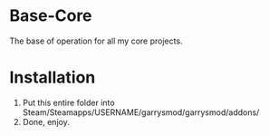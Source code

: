 Base-Core
===============

The base of operation for all my core projects.

Installation
===============
1. Put this entire folder into Steam/Steamapps/USERNAME/garrysmod/garrysmod/addons/
2. Done, enjoy.
